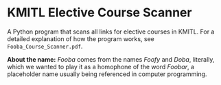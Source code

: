 # KMITL Elective Course Scanner
A Python program that scans all links for elective courses in KMITL. For a detailed explanation of how the program works, see `Fooba_Course_Scanner.pdf`.

**About the name:** *Fooba* comes from the names *Foofy* and *Doba*, literally, which we wanted to play it as a homophone of the word *Foobar*, a placeholder name usually being referenced in computer programming.
